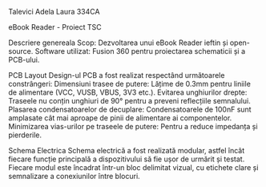 Talevici Adela Laura 334CA

eBook Reader - Proiect TSC

Descriere genereala 
Scop: Dezvoltarea unui eBook Reader ieftin și open-source.
Software utilizat: Fusion 360 pentru proiectarea schematicii și a PCB-ului.

PCB Layout
Design-ul PCB a fost realizat respectând următoarele constrângeri:
	Dimensiuni trasee de putere: Lățime de 0.3mm pentru liniile de alimentare (VCC, VUSB, VBUS, 3V3 etc.).
	Evitarea unghiurilor drepte: Traseele nu conțin unghiuri de 90° pentru a preveni reflecțiile semnalului.
	Plasarea condensatoarelor de decuplare: Condensatoarele de 100nF sunt amplasate cât mai aproape de pinii de alimentare ai componentelor.
	Minimizarea vias-urilor pe traseele de putere: Pentru a reduce impedanța și pierderile.

Schema Electrica 
Schema electrică a fost realizată modular, astfel încât fiecare funcție principală a dispozitivului să fie ușor de urmărit și testat. Fiecare modul este încadrat într-un bloc delimitat vizual, cu etichete clare și semnalizare a conexiunilor între blocuri.
